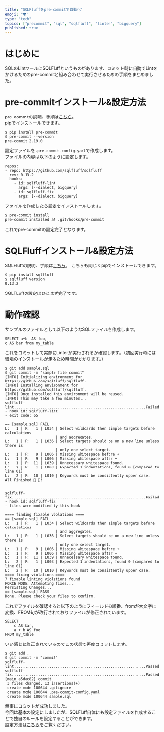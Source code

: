 ```yaml
---
title: "SQLFluffをpre-commitで自動化"
emoji: "👽"
type: "tech"
topics: ["precommit", "sql", "sqlfluff", "linter", "bigquery"]
published: true
---
```


# はじめに
SQLのLintツールにSQLFluffというものがあります、コミット時に自動でLintをかけるためのpre-commitと組み合わせて実行させるための手順をまとめました。  

# pre-commitインストール&設定方法
pre-commitの説明、手順は[こちら](https://pre-commit.com)。  
pipでインストールできます。
```
$ pip install pre-commit
$ pre-commit --version
pre-commit 2.19.0
```
設定ファイルを`.pre-commit-config.yaml`で作成します。  
ファイルの内容は以下のように設定します。  
```
repos:
- repo: https://github.com/sqlfluff/sqlfluff
  rev: 0.13.2
  hooks:
    - id: sqlfluff-lint
      args: [--dialect, bigquery]
    - id: sqlfluff-fix
      args: [--dialect, bigquery]
```
ファイルを作成したら設定をインストールします。  
```
$ pre-commit install
pre-commit installed at .git/hooks/pre-commit
```
これでpre-commitの設定完了となります。  

# SQLFluffインストール&設定方法
SQLFluffの説明、手順は[こちら](https://www.sqlfluff.com)。
こちらも同じくpipでインストールできます。  
```
$ pip install sqlfluff
$ sqlfluff version
0.13.2
```
SQLFLuffの設定はひとまず完了です。  

# 動作確認
サンプルのファイルとして以下のようなSQLファイルを作成します。  
```
SELECT a+b  AS foo,
c AS bar from my_table
```
これをコミットして実際にLinterが実行されるか確認します。（初回実行時には環境のインストールが走るため時間がかかります。）  
```
$ git add sample.sql
$ git commit -m "sample file commit"
[INFO] Initializing environment for https://github.com/sqlfluff/sqlfluff.
[INFO] Installing environment for https://github.com/sqlfluff/sqlfluff.
[INFO] Once installed this environment will be reused.
[INFO] This may take a few minutes...
sqlfluff-lint............................................................Failed
- hook id: sqlfluff-lint
- exit code: 65

== [sample.sql] FAIL                     
L:   1 | P:   1 | L034 | Select wildcards then simple targets before calculations
                       | and aggregates.
L:   1 | P:   1 | L036 | Select targets should be on a new line unless there is
                       | only one select target.
L:   1 | P:   9 | L006 | Missing whitespace before +
L:   1 | P:   9 | L006 | Missing whitespace after +
L:   1 | P:  11 | L039 | Unnecessary whitespace found.
L:   2 | P:   1 | L003 | Expected 1 indentations, found 0 [compared to line 01]
L:   2 | P:  10 | L010 | Keywords must be consistently upper case.
All Finished 📜 🎉!


sqlfluff-fix.............................................................Failed
- hook id: sqlfluff-fix
- files were modified by this hook

==== finding fixable violations ====
== [sample.sql] FAIL                           
L:   1 | P:   1 | L034 | Select wildcards then simple targets before calculations
                       | and aggregates.
L:   1 | P:   1 | L036 | Select targets should be on a new line unless there is
                       | only one select target.
L:   1 | P:   9 | L006 | Missing whitespace before +
L:   1 | P:   9 | L006 | Missing whitespace after +
L:   1 | P:  11 | L039 | Unnecessary whitespace found.
L:   2 | P:   1 | L003 | Expected 1 indentations, found 0 [compared to line 01]
L:   2 | P:  10 | L010 | Keywords must be consistently upper case.
==== fixing violations ====
7 fixable linting violations found
FORCE MODE: Attempting fixes...
Persisting Changes...
== [sample.sql] PASS
Done. Please check your files to confirm.
```
これでファイルを確認すると以下のようにフィールドの順番、fromが大文字に変換、FROM句が改行されておりファイルが修正されています。
```
SELECT
    c AS bar,
    a + b AS foo
FROM my_table
```
いい感じに修正されているのでこの状態で再度コミットします。
```
$ git add .
$ git commit -m "commit"
sqlfluff-lint............................................................Passed
sqlfluff-fix.............................................................Passed
[main a5dac82] commit
 3 files changed, 13 insertions(+)
 create mode 100644 .gitignore
 create mode 100644 .pre-commit-config.yaml
 create mode 100644 sample.sql
```
無事にコミットが成功しました。  
今回は基本の設定にしましたが、SQLFluff自体にも設定ファイルを作成することで独自のルールを設定することができます。  
設定方法は[こちら](https://docs.sqlfluff.com/en/stable/gettingstarted.html#custom-usage)をご覧ください。